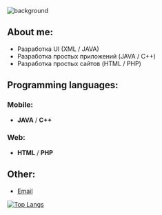 ![background](https://via.placeholder.com/1200x300.png?text=Welcome+to+My+GitHub)

## About me:

- Разработка UI (XML / JAVA)
- Разработка простых приложений (JAVA / C++)
- Разработка простых сайтов (HTML / PHP)

## Programming languages:
### Mobile:
- **JAVA** / **C++**
### Web:
- **HTML** / **PHP**

## Other:

- [Email](mailto:mitkonogit@gmail.com)

[![Top Langs](https://github-readme-stats.vercel.app/api/top-langs/?username=DKonoGit&layout=compact)](https://github.com/anuraghazra/github-readme-stats)
